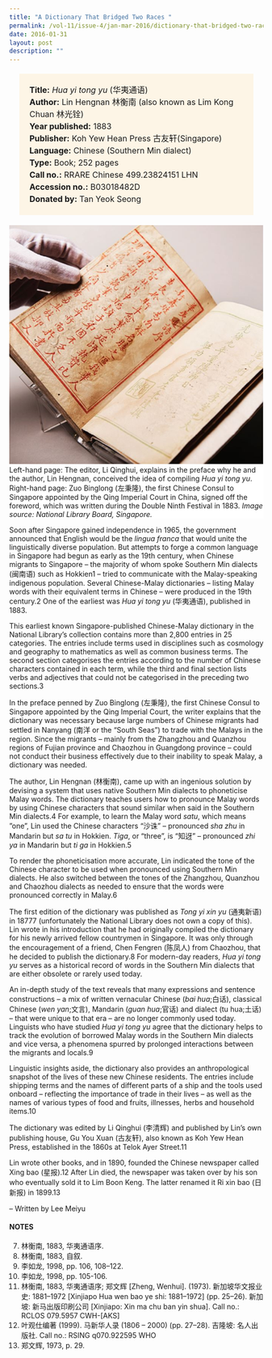 ```yaml
---
title: "A Dictionary That Bridged Two Races "
permalink: /vol-11/issue-4/jan-mar-2016/dictionary-that-bridged-two-races
date: 2016-01-31
layout: post
description: ""
---
```

<span style="background-colour: #fdf5e6; padding: 20px; margin: 20px; background:#fdf5e6; display:block; font-size:1rem; line-height:1.5rem;"> 
	<b>Title:</b> <i>Hua yi tong yu</i> (华夷通语)<br>
<b>Author:</b> Lin Hengnan 林衡南 (also known as 
Lim Kong Chuan 林光铨)<br>
<b>Year published:</b> 1883<br>
<b>Publisher:</b> Koh Yew Hean Press 古友轩(Singapore)<br>
<b>Language:</b> Chinese (Southern Min dialect)<br>
<b>Type:</b> Book; 252 pages<br>
<b>Call no.:</b> RRARE Chinese 499.23824151 LHN<br>
<b>Accession no.:</b> B03018482D<br>
<b>Donated by:</b> Tan Yeok Seong
</span>

<img src="/images/vol-11-issue-4/dictionary-bridged-2-races/D1.JPG">
<div style="background-color: white;">Left-hand page: The editor, Li Qinghui, explains in the preface why he and the author, Lin Hengnan, conceived the idea of compiling <i>Hua yi tong yu</i>.<br>
Right-hand page: Zuo Binglong (左秉隆), the 
first Chinese Consul to Singapore appointed by 
the Qing Imperial Court in China, signed off the 
foreword, which was written during the Double 
Ninth Festival in 1883. <i>Image source: National 
Library Board, Singapore.</i></div>

Soon after Singapore gained independence in 1965, the government announced that English would be the *lingua franca* that would unite the linguistically diverse 
population. But attempts to forge a common language in Singapore had begun as early as the 19th century, when Chinese migrants to Singapore – the majority of 
whom spoke Southern Min dialects (闽南语) such as Hokkien1 – tried to communicate with the Malay-speaking indigenous population. Several Chinese-Malay dictionaries – listing Malay words with their equivalent 
terms in Chinese – were produced in the 19th century.2
One of the earliest was *Hua yi tong yu* (华夷通语), published in 1883.

This earliest known Singapore-published Chinese-Malay dictionary in the National Library’s collection contains more than 2,800 entries in 25 categories. The entries include terms used in disciplines such as cosmology and geography to mathematics as well as common business terms. The second section categorises the entries 
according to the number of Chinese characters contained in each term, while the third and final section lists verbs and adjectives that could not be categorised in the preceding two sections.3

In the preface penned by Zuo Binglong (左秉隆), the first Chinese Consul to Singapore appointed by the Qing Imperial Court, the writer explains that the dictionary was necessary because large numbers of Chinese 
migrants had settled in Nanyang (南洋 or the “South Seas”) to trade with the Malays in the region. Since the migrants – mainly from the Zhangzhou and Quanzhou regions of Fujian province and Chaozhou in Guangdong 
province – could not conduct their business effectively due to their inability to speak Malay, a dictionary was needed.

The author, Lin Hengnan (林衡南), came up with an ingenious solution by devising a system that uses native Southern Min dialects to phoneticise Malay words. The 
dictionary teaches users how to pronounce Malay words by using Chinese characters that sound similar when said in the Southern Min dialects.4 For example, to learn the Malay word *satu*, which means ”one”, Lin used the Chinese characters “沙诛” – pronounced *sha zhu* in Mandarin but *sa tu* in Hokkien. *Tiga*, or “three”, is 
“知迓” – pronounced *zhi ya* in Mandarin but *ti ga* in Hokkien.5

To render the phoneticisation more accurate, Lin indicated the tone of the Chinese character to be used when pronounced using Southern Min dialects. He also switched between the tones of the Zhangzhou, Quanzhou and Chaozhou dialects as needed to ensure that the words were pronounced correctly in Malay.6

The first edition of the dictionary was published as *Tong yi xin yu* (通夷新语) in 18777 (unfortunately the National Library does not own a copy of this). Lin wrote in his introduction that he had originally compiled the dictionary for his newly arrived fellow countrymen in Singapore. It was only through the encouragement of a friend, Chen Fengren (陈凤人) from Chaozhou, that he decided to publish the dictionary.8 For modern-day readers, *Hua yi tong yu* serves as a historical record of words in the Southern Min dialects that are either obsolete or rarely used today.

An in-depth study of the text reveals that many expressions and sentence constructions – a mix of written vernacular Chinese (*bai hua*;白话), classical Chinese (*wen yan*;文言), Mandarin (*guan hua*;官话) and dialect (tu hua;土话) – that were unique to that era – are no longer commonly used today. Linguists who have studied *Hua yi tong yu* agree that the dictionary helps to track the evolution of borrowed Malay words in the Southern Min dialects and vice versa, a phenomena spurred by prolonged interactions between the migrants and locals.9

Linguistic insights aside, the dictionary also provides an anthropological snapshot of the lives of these new Chinese residents. The entries include shipping terms and the names of different parts of a ship and the tools used onboard – reflecting the importance of trade in their lives – as well as the names of various types of food and fruits, illnesses, herbs and household items.10

The dictionary was edited by Li Qinghui (李清辉) and published by Lin’s own publishing house, Gu You Xuan (古友轩), also known as Koh Yew Hean Press, established 
in the 1860s at Telok Ayer Street.11

Lin wrote other books, and in 1890, founded the Chinese newspaper called Xing bao (星报).12 After Lin died, the newspaper was taken over by his son who eventually sold it to Lim Boon Keng. The latter renamed it Ri xin bao (日新报) in 1899.13
 
– Written by Lee Meiyu

#### **NOTES**
[^1]:Straits Settlements Department of Statistics. (1883). Blue Book (p. P6). Singapore: Government Printing Office. Microfilm no.: NL 30780
[^2]:张嘉星. (2002). 印尼、新、马闽南方言文献述要. 漳州师范学院学报（哲学社会科学版）, 3, 73–74. Retrieved from CNKI. 
[^3]:李如龙. (1998). 华夷通语研究. 方言, 2, 105–106. Retrieved from CNKI.
[^4]:林衡南. (1883). 华夷通语序. 华夷通语. 新加坡: 古月轩. Retrieved from BookSG.
[^5]:李如龙, 1998, pp. 106, 108–122. 
[^6]:李如龙, 1998, pp. 106, 108–122. 
7.	林衡南, 1883, 华夷通语序.
8.	林衡南, 1883, 自叙.
9.	李如龙, 1998, pp. 106, 108–122. 
10.	李如龙, 1998, pp. 105-106. 
11.	林衡南, 1883, 华夷通语序; 郑文辉 [Zheng, Wenhui]. (1973). 新加坡华文报业史: 1881–1972 [Xinjiapo Hua wen bao ye shi: 1881–1972] (pp. 25–26). 新加坡: 新马出版印刷公司 [Xinjiapo: Xin ma chu ban yin shua]. Call no.: RCLOS 079.5957 CWH-[AKS]
12.	叶观仕编著 (1999). 马新华人录 (1806 – 2000) (pp. 27–28). 吉隆坡: 名人出版社. Call no.: RSING q070.922595 WHO
13.	郑文辉, 1973, p. 29.
